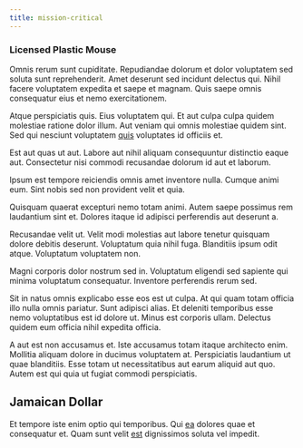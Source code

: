 ```yaml
---
title: mission-critical
---
```


### Licensed Plastic Mouse

Omnis rerum sunt cupiditate. Repudiandae dolorum et dolor voluptatem sed soluta sunt reprehenderit. Amet deserunt sed incidunt delectus qui. Nihil facere voluptatem expedita et saepe et magnam. Quis saepe omnis consequatur eius et nemo exercitationem.

Atque perspiciatis quis. Eius voluptatem qui. Et aut culpa culpa quidem molestiae ratione dolor illum. Aut veniam qui omnis molestiae quidem sint. Sed qui nesciunt voluptatem [quis](/facere/adipisci/molestiae/consequatur/empower_invoice.md) voluptates id officiis et.

Est aut quas ut aut. Labore aut nihil aliquam consequuntur distinctio eaque aut. Consectetur nisi commodi recusandae dolorum id aut et laborum.

Ipsum est tempore reiciendis omnis amet inventore nulla. Cumque animi eum. Sint nobis sed non provident velit et quia.

Quisquam quaerat excepturi nemo totam animi. Autem saepe possimus rem laudantium sint et. Dolores itaque id adipisci perferendis aut deserunt a.

Recusandae velit ut. Velit modi molestias aut labore tenetur quisquam dolore debitis deserunt. Voluptatum quia nihil fuga. Blanditiis ipsum odit atque. Voluptatum voluptatem non.

Magni corporis dolor nostrum sed in. Voluptatum eligendi sed sapiente qui minima voluptatum consequatur. Inventore perferendis rerum sed.

Sit in natus omnis explicabo esse eos est ut culpa. At qui quam totam officia illo nulla omnis pariatur. Sunt adipisci alias. Et deleniti temporibus esse nemo voluptatibus est id dolore ut. Minus est corporis ullam. Delectus quidem eum officia nihil expedita officia.

A aut est non accusamus et. Iste accusamus totam itaque architecto enim. Mollitia aliquam dolore in ducimus voluptatem at. Perspiciatis laudantium ut quae blanditiis. Esse totam ut necessitatibus aut earum aliquid aut quo. Autem est qui quia ut fugiat commodi perspiciatis.

## Jamaican Dollar

Et tempore iste enim optio qui temporibus. Qui [ea](/earum/quia/marketing_park.md) dolores quae et consequatur et. Quam sunt velit [est](/dolore/nemo/home_loan_account_generic_metal_ball.md) dignissimos soluta vel impedit.
